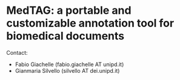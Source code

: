 # MedTAG: a portable and customizable annotation tool for biomedical documents

Contact:

* Fabio Giachelle (fabio.giachelle AT unipd.it)
* Gianmaria Silvello (silvello AT dei.unipd.it)
